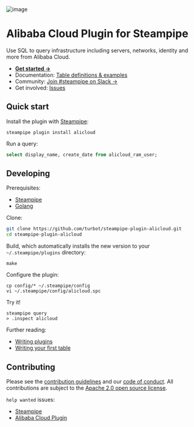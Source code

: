 ![image](https://hub.steampipe.io/images/plugins/turbot/alicloud-social-graphic.png)

# Alibaba Cloud Plugin for Steampipe

Use SQL to query infrastructure including servers, networks, identity and more from Alibaba Cloud.

* **[Get started →](https://hub.steampipe.io/plugins/turbot/alicloud)**
* Documentation: [Table definitions & examples](https://hub.steampipe.io/plugins/turbot/alicloud/tables)
* Community: [Join #steampipe on Slack →](https://turbot.com/community/join)
* Get involved: [Issues](https://github.com/turbot/steampipe-plugin-alicloud/issues)

## Quick start

Install the plugin with [Steampipe](https://steampipe.io):
```shell
steampipe plugin install alicloud
```

Run a query:
```sql
select display_name, create_date from alicloud_ram_user;
```

## Developing

Prerequisites:
- [Steampipe](https://steampipe.io/downloads)
- [Golang](https://golang.org/doc/install)

Clone:

```sh
git clone https://github.com/turbot/steampipe-plugin-alicloud.git
cd steampipe-plugin-alicloud
```

Build, which automatically installs the new version to your `~/.steampipe/plugins` directory:
```
make
```

Configure the plugin:
```
cp config/* ~/.steampipe/config
vi ~/.steampipe/config/alicloud.spc
```

Try it!
```
steampipe query
> .inspect alicloud
```

Further reading:
* [Writing plugins](https://steampipe.io/docs/develop/writing-plugins)
* [Writing your first table](https://steampipe.io/docs/develop/writing-your-first-table)

## Contributing

Please see the [contribution guidelines](https://github.com/turbot/steampipe/blob/main/CONTRIBUTING.md) and our [code of conduct](https://github.com/turbot/steampipe/blob/main/CODE_OF_CONDUCT.md). All contributions are subject to the [Apache 2.0 open source license](https://github.com/turbot/steampipe-plugin-alicloud/blob/main/LICENSE).

`help wanted` issues:
- [Steampipe](https://github.com/turbot/steampipe/labels/help%20wanted)
- [Alibaba Cloud Plugin](https://github.com/turbot/steampipe-plugin-alicloud/labels/help%20wanted)
